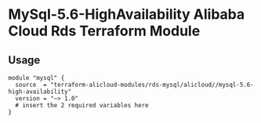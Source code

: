 # MySql-5.6-HighAvailability  Alibaba Cloud Rds Terraform Module

## Usage

```hcl
module "mysql" {
  source  = "terraform-alicloud-modules/rds-mysql/alicloud//mysql-5.6-high-availability"
  version = "~> 1.0"
  # insert the 2 required variables here
}
```

<!-- BEGINNING OF PRE-COMMIT-TERRAFORM DOCS HOOK -->
<!-- END OF PRE-COMMIT-TERRAFORM DOCS HOOK -->